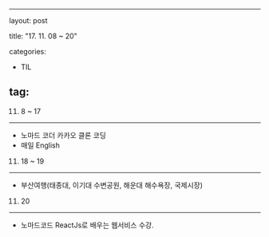 ---

layout: post

title: "17. 11. 08 ~ 20"

categories:

-	TIL

tag:
----

11. 8 ~ 17
----------

-	노마드 코더 카카오 클론 코딩
-	매일 English

11. 18 ~ 19
-----------

-	부산여행(태종대, 이기대 수변공원, 해운대 해수욕장, 국제시장)

11. 20
------

-	노마드코드 ReactJs로 배우는 웹서비스 수강.
